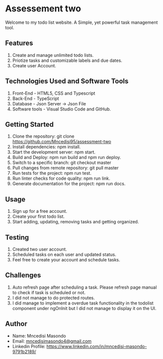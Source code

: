 # Assessement two

Welcome to my todo list website. A Simple, yet powerful task management tool.  

## Features

1. Create and manage unlimited todo lists.
2. Priotize tasks and customizable labels and due dates.
3. Create user Account.

## Technologies Used and Software Tools

1. Front-End - HTML5, CSS and Typescript
2. Back-End - TypeScript 
3. Database - Json Server -> Json File 
4. Software tools - Visual Studio Code and GitHub.

## Getting Started

1. Clone the repository: git clone https://github.com/Mncedisi95/assessment-two
2. Install dependencies: npm install.
3. Start the development server: npm start.
4. Build and Deploy: npm run build and npm run deploy.
5. Switch to a specific branch: git checkout master
6. Pull changes from remote repository: git pull master
7. Run tests for the project: npm run test.
8. Run linter checks for code quality: npm run link.
9. Generate documentation for the project: npm run docs.

## Usage

1. Sign up for a free account.
2. Create your first todo list.
3. Start adding, updating, removing tasks and getting organized.

## Testing

1. Created two user account.
2. Scheduled tasks on each user and updated status.
3. Feel free to create your account and schedule tasks.

## Challenges

1. Auto refresh page after scheduling a task. Please refresh page manual to check if task is scheduled or not.
2. I did not manage to do protected routes.
3. I did manage to implement a overdue task functionality in the todolist component under ngOnInit but I did not manage to display it on the UI.

## Author

* Name: Mncedisi Masondo
* Email: mncedisimasondo4@gmail.com
* Linkedin Profile: https://www.linkedin.com/in/mncedisi-masondo-9791b2189/ 
